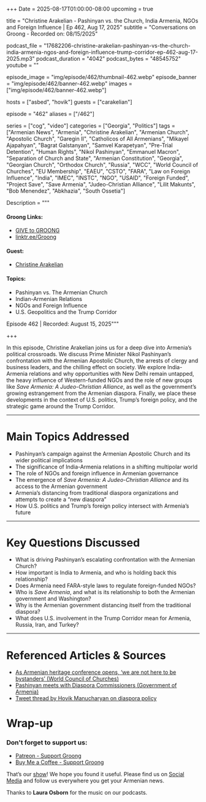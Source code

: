 +++
Date = 2025-08-17T01:00:00-08:00
upcoming = true

title = "Christine Arakelian - Pashinyan vs. the Church, India Armenia, NGOs and Foreign Influence | Ep 462, Aug 17, 2025"
subtitle = "Conversations on Groong - Recorded on: 08/15/2025"

podcast_file     = "17682206-christine-arakelian-pashinyan-vs-the-church-india-armenia-ngos-and-foreign-influence-trump-corridor-ep-462-aug-17-2025.mp3"
podcast_duration = "4042"
podcast_bytes    = "48545752"
youtube = ""

episode_image = "img/episode/462/thumbnail-462.webp"
episode_banner = "img/episode/462/banner-462.webp"
images = ["img/episode/462/banner-462.webp"]

hosts = ["asbed", "hovik"]
guests = ["carakelian"]

episode = "462"
aliases = ["/462"]

series = ["cog", "video"]
categories = ["Georgia", "Politics"]
tags = ["Armenian News", "Armenia", "Christine Arakelian", "Armenian Church", "Apostolic Church", "Garegin II", "Catholicos of All Armenians", "Mikayel Ajapahyan", "Bagrat Galstanyan", "Samvel Karapetyan", "Pre-Trial Detention", "Human Rights", "Nikol Pashinyan", "Emmanuel Macron", "Separation of Church and State", "Armenian Constitution", "Georgia", "Georgian Church", "Orthodox Church", "Russia", "WCC", "World Council of Churches", "EU Membership", "EAEU", "CSTO", "FARA", "Law on Foreign Influence", "India", "IMEC", "INSTC", "NGO", "USAID", "Foreign Funded", "Project Save", "Save Armenia", "Judeo-Christian Alliance", "Lilit Makunts", "Bob Menendez", "Abkhazia", "South Ossetia"]

Description = """

#### Groong Links:
* [GIVE to GROONG](https://podcasts.groong.org/donate)
* [linktr.ee/Groong](https://linktr.ee/groong)

#### Guest:
* [Christine Arakelian](/guest/carakelian)

#### Topics:
* Pashinyan vs. The Armenian Church
* Indian-Armenian Relations
* NGOs and Foreign Influence
* U.S. Geopolitics and the Trump Corridor


Episode 462 | Recorded: August 15, 2025"""

+++

In this episode, Christine Arakelian joins us for a deep dive into Armenia’s political crossroads. We discuss Prime Minister Nikol Pashinyan’s confrontation with the Armenian Apostolic Church, the arrests of clergy and business leaders, and the chilling effect on society. We explore India-Armenia relations and why opportunities with New Delhi remain untapped, the heavy influence of Western-funded NGOs and the role of new groups like *Save Armenia: A Judeo-Christian Alliance*, as well as the government’s growing estrangement from the Armenian diaspora. Finally, we place these developments in the context of U.S. politics, Trump’s foreign policy, and the strategic game around the Trump Corridor.

---

# Main Topics Addressed
- Pashinyan’s campaign against the Armenian Apostolic Church and its wider political implications  
- The significance of India-Armenia relations in a shifting multipolar world  
- The role of NGOs and foreign influence in Armenian governance  
- The emergence of *Save Armenia: A Judeo-Christian Alliance* and its access to the Armenian government  
- Armenia’s distancing from traditional diaspora organizations and attempts to create a “new diaspora”  
- How U.S. politics and Trump’s foreign policy intersect with Armenia’s future

---

# Key Questions Discussed
- What is driving Pashinyan’s escalating confrontation with the Armenian Church?  
- How important is India to Armenia, and who is holding back this relationship?  
- Does Armenia need FARA-style laws to regulate foreign-funded NGOs?  
- Who is *Save Armenia*, and what is its relationship to both the Armenian government and Washington?  
- Why is the Armenian government distancing itself from the traditional diaspora?  
- What does U.S. involvement in the Trump Corridor mean for Armenia, Russia, Iran, and Turkey?

---

# Referenced Articles & Sources
- [As Armenian heritage conference opens, ‘we are not here to be bystanders’ (World Council of Churches)](https://www.oikoumene.org/news/as-armenian-heritage-conference-opens-we-are-not-here-to-be-bystanders)  
- [Pashinyan meets with Diaspora Commissioners (Government of Armenia)](https://www.primeminister.am/en/press-release/item/2024/09/20/Nikol-Pashinyan-meeting-Diaspora-Commissioners/)  
- [Tweet thread by Hovik Manucharyan on diaspora policy](https://x.com/HovikYerevan/status/1804152878661050420)



# Wrap-up

### **Don't forget to support us:**
* [Patreon - Support Groong](https://www.patreon.com/ann_groong)
* [Buy Me a Coffee - Support Groong](https://www.buymeacoffee.com/groong)


That’s our [show](https://podcasts.groong.org/)! We hope you found it useful. Please find us on [Social Media](https://linktr.ee/groong) and follow us everywhere you get your Armenian news.

Thanks to **Laura Osborn** for the music on our podcasts.

